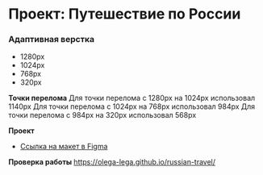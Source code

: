 # Проект: Путешествие по России

### Адаптивная верстка
*  1280px
*  1024px
*  768px
*  320px

**Точки перелома**
  Для точки перелома с 1280px на 1024px использовал 1140px
  Для точки перелома с 1024px на 768px использовал 984px
  Для точки перелома с 984px на 320px использовал 568px

**Проект**
* [Ссылка на макет в Figma](https://www.figma.com/file/5S2WSbEFL6awjVWJ0NWL8Q/Sprint-3_-Russia-_-desktop-mobile?node-id=28503%3A0)

**Проверка работы**
https://olega-lega.github.io/russian-travel/